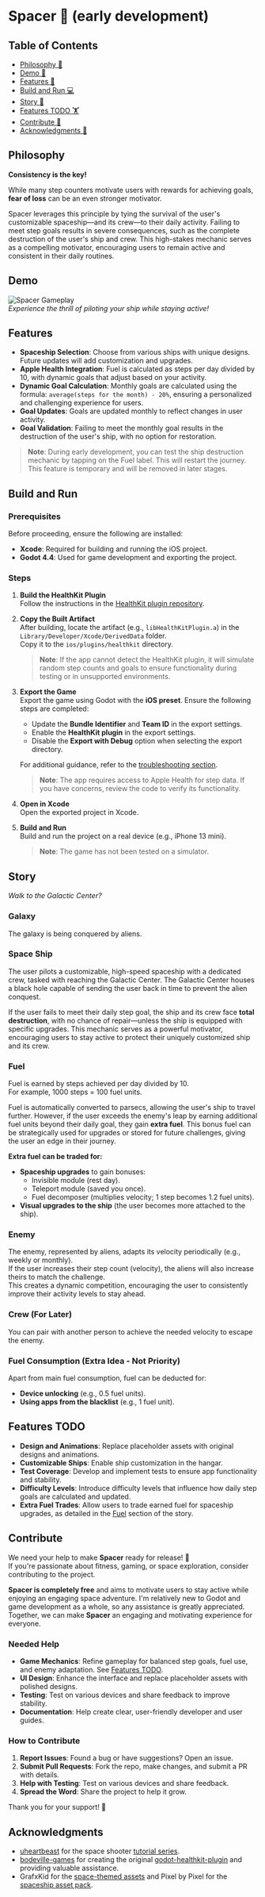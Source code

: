 # Spacer 🚀 (early development) 

## Table of Contents
- [Philosophy 🤔](#philosophy)
- [Demo 🎥](#demo)
- [Features 🌟](#features)
- [Build and Run 💻](#build-and-run)
- [Story 📖](#story)
- [Features TODO 🏋️](#features-todo)
- [Contribute 🙌](#contribute)
- [Acknowledgments 🙇](#acknowledgments)

## Philosophy

**Consistency is the key!**

While many step counters motivate users with rewards for achieving goals, **fear of loss** can be an even stronger motivator.  

Spacer leverages this principle by tying the survival of the user's customizable spaceship—and its crew—to their daily activity. Failing to meet step goals results in severe consequences, such as the complete destruction of the user's ship and crew. This high-stakes mechanic serves as a compelling motivator, encouraging users to remain active and consistent in their daily routines.

## Demo

![Spacer Gameplay](./docs/spacer.gif)  
*Experience the thrill of piloting your ship while staying active!*

## Features
- **Spaceship Selection**: Choose from various ships with unique designs. Future updates will add customization and upgrades.
- **Apple Health Integration**: Fuel is calculated as steps per day divided by 10, with dynamic goals that adjust based on your activity.
- **Dynamic Goal Calculation**: Monthly goals are calculated using the formula: `average(steps for the month) - 20%`, ensuring a personalized and challenging experience for users.
- **Goal Updates**: Goals are updated monthly to reflect changes in user activity.
- **Goal Validation**: Failing to meet the monthly goal results in the destruction of the user's ship, with no option for restoration.

> **Note**: During early development, you can test the ship destruction mechanic by tapping on the Fuel label. This will restart the journey. This feature is temporary and will be removed in later stages.

## Build and Run

### Prerequisites
Before proceeding, ensure the following are installed:
- **Xcode**: Required for building and running the iOS project.
- **Godot 4.4**: Used for game development and exporting the project.

### Steps

1. **Build the HealthKit Plugin**  
   Follow the instructions in the [HealthKit plugin repository](https://github.com/slowestmonkey/godot-healthkit-plugin).

2. **Copy the Built Artifact**  
   After building, locate the artifact (e.g., `libHealthKitPlugin.a`) in the `Library/Developer/Xcode/DerivedData` folder.  
   Copy it to the `ios/plugins/healthkit` directory.  
   > **Note**: If the app cannot detect the HealthKit plugin, it will simulate random step counts and goals to ensure functionality during testing or in unsupported environments.

3. **Export the Game**  
   Export the game using Godot with the **iOS preset**. Ensure the following steps are completed:  
   - Update the **Bundle Identifier** and **Team ID** in the export settings.  
   - Enable the **HealthKit plugin** in the export settings.  
   - Disable the **Export with Debug** option when selecting the export directory.  

   For additional guidance, refer to the [troubleshooting section](https://github.com/slowestmonkey/godot-healthkit-plugin?tab=readme-ov-file#troubleshooting).  

   > **Note**: The app requires access to Apple Health for step data. If you have concerns, review the code to verify its functionality.

4. **Open in Xcode**  
   Open the exported project in Xcode.

5. **Build and Run**  
   Build and run the project on a real device (e.g., iPhone 13 mini).  
   > **Note**: The game has not been tested on a simulator.

## Story

*Walk to the Galactic Center?*

### Galaxy

The galaxy is being conquered by aliens.

### Space Ship

The user pilots a customizable, high-speed spaceship with a dedicated crew, tasked with reaching the Galactic Center. The Galactic Center houses a black hole capable of sending the user back in time to prevent the alien conquest.  

If the user fails to meet their daily step goal, the ship and its crew face **total destruction**, with no chance of repair—unless the ship is equipped with specific upgrades. This mechanic serves as a powerful motivator, encouraging users to stay active to protect their uniquely customized ship and its crew.

### Fuel

Fuel is earned by steps achieved per day divided by 10.  
For example, 1000 steps = 100 fuel units.  

Fuel is automatically converted to parsecs, allowing the user's ship to travel further. However, if the user exceeds the enemy's leap by earning additional fuel units beyond their daily goal, they gain **extra fuel**. This bonus fuel can be strategically used for upgrades or stored for future challenges, giving the user an edge in their journey.

**Extra fuel can be traded for:**
- **Spaceship upgrades** to gain bonuses:
  - Invisible module (rest day).
  - Teleport module (saved you once).
  - Fuel decomposer (multiplies velocity; 1 step becomes 1.2 fuel units).
- **Visual upgrades to the ship** (the user becomes more attached to the ship).

### Enemy

The enemy, represented by aliens, adapts its velocity periodically (e.g., weekly or monthly).  
If the user increases their step count (velocity), the aliens will also increase theirs to match the challenge.  
This creates a dynamic competition, encouraging the user to consistently improve their activity levels to stay ahead.

### Crew (For Later)

You can pair with another person to achieve the needed velocity to escape the enemy.

### Fuel Consumption (Extra Idea - Not Priority)

Apart from main fuel consumption, fuel can be deducted for:
- **Device unlocking** (e.g., 0.5 fuel units).
- **Using apps from the blacklist** (e.g., 1 fuel unit).

## Features TODO
- **Design and Animations**: Replace placeholder assets with original designs and animations.
- **Customizable Ships**: Enable ship customization in the hangar.
- **Test Coverage**: Develop and implement tests to ensure app functionality and stability.
- **Difficulty Levels**: Introduce difficulty levels that influence how daily step goals are calculated and updated.
- **Extra Fuel Trades**: Allow users to trade earned fuel for spaceship upgrades, as detailed in the [Fuel](#fuel) section of the story.

## Contribute
We need your help to make **Spacer** ready for release! 🚀  
If you're passionate about fitness, gaming, or space exploration, consider contributing to the project.  

**Spacer is completely free** and aims to motivate users to stay active while enjoying an engaging space adventure. I'm relatively new to Godot and game development as a whole, so any assistance is greatly appreciated. Together, we can make **Spacer** an engaging and motivating experience for everyone.  

### Needed Help
- **Game Mechanics**: Refine gameplay for balanced step goals, fuel use, and enemy adaptation. See [Features TODO](#features-todo).
- **UI Design**: Enhance the interface and replace placeholder assets with polished designs.
- **Testing**: Test on various devices and share feedback to improve stability.
- **Documentation**: Help create clear, user-friendly developer and user guides.

### How to Contribute

1. **Report Issues**: Found a bug or have suggestions? Open an issue.  
2. **Submit Pull Requests**: Fork the repo, make changes, and submit a PR with details.  
3. **Help with Testing**: Test on various devices and share feedback.  
4. **Spread the Word**: Share the project to help it grow.

Thank you for your support! 🙇

## Acknowledgments

- [uheartbeast](https://github.com/uheartbeast) for the space shooter [tutorial series](https://www.youtube.com/watch?v=zUeLesdL7lE&list=PL9FzW-m48fn09w6j8NowI_pSBVcsb3V78).
- [bodeville-games](https://github.com/bodeville-games) for creating the original [godot-healthkit-plugin](https://github.com/bodeville-games/godot-healthkit-plugin) and providing valuable assistance.
- GrafxKid for the [space-themed assets](https://opengameart.org/content/arcade-space-shooter-game-assets) and Pixel by Pixel for the [spaceship asset pack](https://pixel-by-pixel.itch.io/alcwilliam-space-ship-pack).

